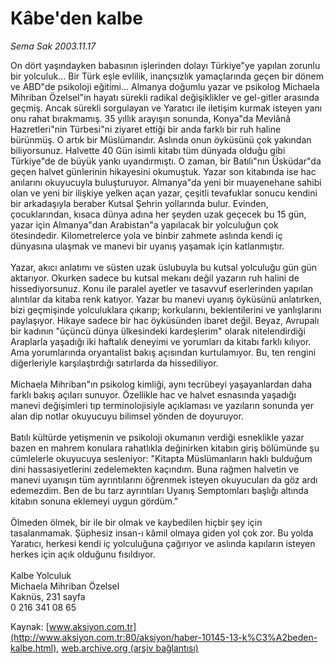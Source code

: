 # Kâbe'den kalbe

*Sema Sak 2003.11.17*

<font class="agenda2NewsSpot">
 On dört yaşındayken babasının işlerinden dolayı Türkiye"ye yapılan zorunlu bir yolculuk... Bir Türk eşle evlilik, inançsızlık yamaçlarında geçen bir dönem ve ABD"de psikoloji eğitimi... Almanya doğumlu yazar ve psikolog Michaela Mihriban Özelsel"in hayatı sürekli radikal değişiklikler ve gel-gitler arasında geçmiş.
</font>
<font class="newsDetail">
 Ancak sürekli sorgulayan ve Yaratıcı ile iletişim kurmak isteyen yanı onu rahat bırakmamış. 35 yıllık arayışın sonunda, Konya"da Mevlânâ Hazretleri"nin Türbesi"ni ziyaret ettiği bir anda farklı bir ruh haline bürünmüş. O artık bir Müslümandır. Aslında onun öyküsünü çok yakından biliyorsunuz. Halvette 40 Gün isimli kitabı tüm dünyada olduğu gibi Türkiye"de de büyük yankı uyandırmıştı. O zaman, bir Batılı"nın Üsküdar"da geçen halvet günlerinin hikayesini okumuştuk. Yazar son kitabında ise hac anılarını okuyucuyla buluşturuyor. Almanya"da yeni bir muayenehane sahibi olan ve yeni bir ilişkiye yelken açan yazar, çeşitli tevafuklar sonucu kendini bir arkadaşıyla beraber Kutsal Şehrin yollarında bulur. Evinden, çocuklarından, kısaca dünya adına her şeyden uzak geçecek bu 15 gün, yazar için Almanya"dan Arabistan"a yapılacak bir yolculuğun çok ötesindedir. Kilometrelerce yola ve binbir zahmete aslında kendi iç dünyasına ulaşmak ve manevi bir uyanış yaşamak için katlanmıştır.
 <br/>
 <br/>
 Yazar, akıcı anlatımı ve süsten uzak üslubuyla bu kutsal yolculuğu gün gün aktarıyor. Okurken sadece bu kutsal mekanı değil yazarın ruh halini de hissediyorsunuz. Konu ile paralel ayetler ve tasavvuf eserlerinden yapılan alıntılar da kitaba renk katıyor. Yazar bu manevi uyanış öyküsünü anlatırken, bizi geçmişinde yolculuklara çıkarıp; korkularını, beklentilerini ve yanlışlarını paylaşıyor. Hikaye sadece bir hac öyküsünden ibaret değil. Beyaz, Avrupalı bir kadının "üçüncü dünya ülkesindeki kardeşlerim" olarak nitelendirdiği Araplarla yaşadığı iki haftalık deneyimi ve yorumları da kitabı farklı kılıyor. Ama yorumlarında oryantalist bakış açısından kurtulamıyor. Bu, ten rengini diğerleriyle karşılaştırdığı satırlarda da hissediliyor.
 <br/>
 <br/>
 Michaela Mihriban"ın psikolog kimliği, aynı tecrübeyi yaşayanlardan daha farklı bakış açıları sunuyor. Özellikle hac ve halvet esnasında yaşadığı manevi değişimleri tıp terminolojisiyle açıklaması ve yazıların sonunda yer alan dip notlar okuyucuyu bilimsel yönden de doyuruyor.
 <br/>
 <br/>
 Batılı kültürde yetişmenin ve psikoloji okumanın verdiği esneklikle yazar bazen en mahrem konulara rahatlıkla değinirken kitabın giriş bölümünde şu cümlelerle okuyucuya sesleniyor: "Kitapta Müslümanların haklı bulduğum dini hassasiyetlerini zedelemekten kaçındım. Buna rağmen halvetin ve manevi uyanışın tüm ayrıntılarını öğrenmek isteyen okuyucuları da göz ardı edemezdim. Ben de bu tarz ayrıntıları Uyanış Semptomları başlığı altında kitabın sonuna eklemeyi uygun gördüm."
 <br/>
 <br/>
 Ölmeden ölmek, bir ile bir olmak ve kaybedilen hiçbir şey için tasalanmamak. Şüphesiz insan-ı kâmil olmaya giden yol çok zor. Bu yolda Yaratıcı, herkesi kendi iç yolculuğuna çağırıyor ve aslında kapıların isteyen herkes için açık olduğunu fısıldıyor.
 <br/>
 <br/>
 Kalbe Yolculuk
 <br/>
 Michaela Mihriban Özelsel
 <br/>
 Kaknüs, 231 sayfa
 <br/>
 0 216 341 08 65
 <br/>
</font>

Kaynak: [www.aksiyon.com.tr](http://www.aksiyon.com.tr:80/aksiyon/haber-10145-13-k%C3%A2beden-kalbe.html), [web.archive.org (arşiv bağlantısı)](http://web.archive.org/web/20110822030653/http://www.aksiyon.com.tr:80/aksiyon/haber-10145-13-k%C3%A2beden-kalbe.html)
